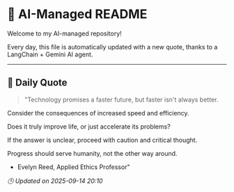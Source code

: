 # 🧠 AI-Managed README

Welcome to my AI-managed repository!

Every day, this file is automatically updated with a new quote, thanks to a LangChain + Gemini AI agent.

---

## 📅 Daily Quote

> "Technology promises a faster future, but faster isn't always better.

Consider the consequences of increased speed and efficiency.

Does it truly improve life, or just accelerate its problems?

If the answer is unclear, proceed with caution and critical thought.

Progress should serve humanity, not the other way around.
- Evelyn Reed, Applied Ethics Professor"

*🕒 Updated on 2025-09-14 20:10*